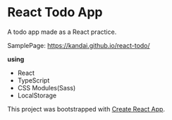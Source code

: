 # React Todo App

A todo app made as a React practice.

SamplePage: https://kandai.github.io/react-todo/

**using**

-   React
-   TypeScript
-   CSS Modules(Sass)
-   LocalStorage

This project was bootstrapped with [Create React App](https://github.com/facebook/create-react-app).
